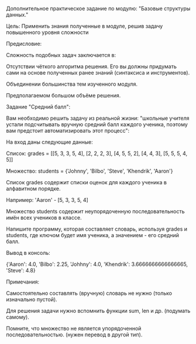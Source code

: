 Дополнительное практическое задание по модулю: "Базовые структуры данных."

Цель: Применить знания полученные в модуле, решив задачу повышенного уровня сложности

Предисловие:

Сложность подобных задач заключается в:

Отсутствии чёткого алгоритма решения. Его вы должны придумать сами на основе полученных ранее знаний (синтаксиса и инструментов).

Объединении большинства тем изученного модуля.

Предполагаемом большом объёме решения.

Задание "Средний балл":

Вам необходимо решить задачу из реальной жизни: "школьные учителя устали подсчитывать вручную средний балл каждого ученика, поэтому вам предстоит автоматизировать этот процесс":

На вход даны следующие данные:

Список: grades = [[5, 3, 3, 5, 4], [2, 2, 2, 3], [4, 5, 5, 2], [4, 4, 3], [5, 5, 5, 4, 5]]

Множество: students = {'Johnny', 'Bilbo', 'Steve', 'Khendrik', 'Aaron'}

Список grades содержит списки оценок для каждого ученика в алфавитном порядке.

Например: 'Aaron' - [5, 3, 3, 5, 4]

Множество students содержит неупорядоченную последовательность имён всех учеников в классе.

Напишите программу, которая составляет словарь, используя grades и students, где ключом будет имя ученика, а значением - его средний балл.

Вывод в консоль:

{'Aaron': 4.0, 'Bilbo': 2.25, 'Johhny': 4.0, 'Khendrik': 3.6666666666666665, 'Steve': 4.8}


Примечания:

Самостоятельно составлять (вручную) словарь не нужно (только изначально пустой).

Для решения задачи нужно вспомнить функции sum, len и др. (подумать самому).

Помните, что множество не является упорядоченной последовательностью. (нужен перевод в другой тип).
